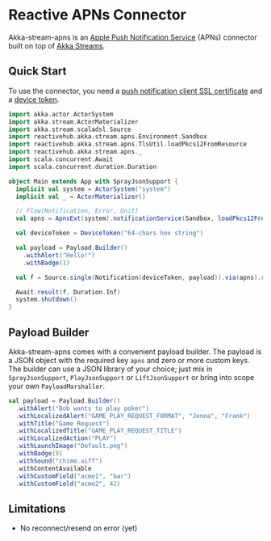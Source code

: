 # Reactive APNs Connector

Akka-stream-apns is an [Apple Push Notification Service](https://developer.apple.com/library/ios/documentation/NetworkingInternet/Conceptual/RemoteNotificationsPG/Chapters/ApplePushService.html)
(APNs) connector built on top of [Akka Streams](http://akka.io).

## Quick Start

To use the connector, you need a [push notification client SSL certificate](https://developer.apple.com/library/ios/documentation/IDEs/Conceptual/AppDistributionGuide/ConfiguringPushNotifications/ConfiguringPushNotifications.html)
and a [device token](https://developer.apple.com/library/ios/documentation/NetworkingInternet/Conceptual/RemoteNotificationsPG/Chapters/IPhoneOSClientImp.html).

```scala
import akka.actor.ActorSystem
import akka.stream.ActorMaterializer
import akka.stream.scaladsl.Source
import reactivehub.akka.stream.apns.Environment.Sandbox
import reactivehub.akka.stream.apns.TlsUtil.loadPkcs12FromResource
import reactivehub.akka.stream.apns._
import scala.concurrent.Await
import scala.concurrent.duration.Duration

object Main extends App with SprayJsonSupport {
  implicit val system = ActorSystem("system")
  implicit val _ = ActorMaterializer()

  // Flow[Notification, Error, Unit]
  val apns = ApnsExt(system).notificationService(Sandbox, loadPkcs12FromResource("/cert.p12", "password"))

  val deviceToken = DeviceToken("64-chars hex string")

  val payload = Payload.Builder()
    .withAlert("Hello!")
    .withBadge(1)

  val f = Source.single(Notification(deviceToken, payload)).via(apns).runForeach(println)

  Await.result(f, Duration.Inf)
  system.shutdown()
}
```

## Payload Builder

Akka-stream-apns comes with a convenient payload builder. The payload is a JSON object with the required key `apns` and
zero or more custom keys. The builder can use a JSON library of your choice; just mix in
`SprayJsonSupport`, `PlayJsonSupport` or `LiftJsonSupport` or bring into scope your own `PayloadMarshaller`.

```scala
val payload = Payload.Builder()
  .withAlert("Bob wants to play poker")
  .withLocalizedAlert("GAME_PLAY_REQUEST_FORMAT", "Jenna", "Frank")
  .withTitle("Game Request")
  .withLocalizedTitle("GAME_PLAY_REQUEST_TITLE")
  .withLocalizedAction("PLAY")
  .withLaunchImage("Default.png")
  .withBadge(9)
  .withSound("chime.aiff")
  .withContentAvailable
  .withCustomField("acme1", "bar")
  .withCustomField("acme2", 42)
```

## Limitations

* No reconnect/resend on error (yet)
